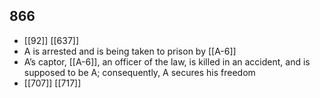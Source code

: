 ## 866
- [[92]] [[637]] 
- A is arrested and is being taken to prison by [[A-6]]
- A’s captor, [[A-6]], an officer of the law, is killed in an accident, and is supposed to be A; consequently, A secures his freedom
- [[707]] [[717]] 


